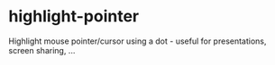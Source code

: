 # highlight-pointer
Highlight mouse pointer/cursor using a dot - useful for presentations, screen sharing, ...
